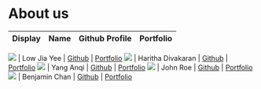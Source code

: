 # About us

Display | Name | Github Profile | Portfolio 
--------|:----:|:--------------:|:---------:

![](https://via.placeholder.com/100.png?text=Photo) | Low Jia Yee | [Github](https://github.com/lowjiayee) | [Portfolio](docs/team/lowjiayee.md)
![](https://via.placeholder.com/100.png?text=Photo) | Haritha Divakaran | [Github](https://github.com/harithadiv) | [Portfolio](docs/team/johndoe.md)
![](https://via.placeholder.com/100.png?text=Photo) | Yang Anqi | [Github](https://github.com/anqi-nus) | [Portfolio](docs/team/johndoe.md)
![](https://via.placeholder.com/100.png?text=Photo) | John Roe | [Github](https://github.com/) | [Portfolio](docs/team/johndoe.md)
![](https://via.placeholder.com/100.png?text=Photo) | Benjamin Chan | [Github](https://github.com/benchan911) | [Portfolio](docs/team/johndoe.md)